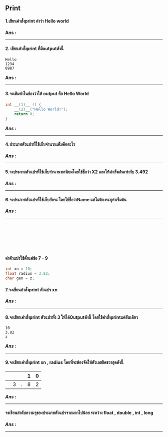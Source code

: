 ## Print

#### 1.เขียนคำสั่งprint คำว่า Hello world

**Ans :** 

---
#### 2. เขียนคำสั่งprint ที่มีoutputดังนี้
```
Hello
1234
0987
```

**Ans :**

---

#### 3.จงเติมคำในช่องว่าให้ output คือ Hello World
```c
int __(1)__ () {
    __(2)__("Hello World!");
    return 0;
}
```

***Ans :***

---

#### 4.ประเภทตัวแปรที่ใช้เก็บจำนวนเต็มคืออะไร
***Ans :***

---

#### 5.จงประกาศตัวแปรที่ใช้เก็บจำนวนทศนิยมโดยใช้ชื่อว่า X2 และให้ค่าเริ่มต้นเท่ากับ 3.492
***Ans :***

---

#### 6.จงประกาศตัวแปรที่ใช้เก็บอัคระ โดยใช้ชื่อว่าName แต่ไม่ต้องระบุค่าเริ่มต้น
***Ans :***

---
<br>
<br>
<br>
<br>
<br>

#### ค่าตัวแปรใช้ตั้งแต่ข้อ 7 - 9
```c
int xn = 10;
float radius = 3.82;
char gen = z;
```
#### 7.จงเขียนคำสั่งprint ตัวแปร xn
***Ans :***

---
#### 8.จงเขียนคำสั่งprint ตัวแปรทั้ง 3 ให้ได้Outputดังนี้ โดยใช้คำสั่งprintแค่อันเดียว
```
10
3.82
z
```
***Ans :***


---
#### 9.จงเขียนคำสั่งprint xn , radius โดยที่จะต้องจัดให้ตัวเลขชิดขวาสุดดังนี้
|   |   |   | 1  |  0 |
|---|---|---|---|---|
|   | 3  |  . |  8 |  2 |

***Ans :***

---

#### จงเรียนลำดับความจุของประเภทตัวแปรจากมากไปน้อย ระหว่าง float , double , int , long 
***Ans :***

---

